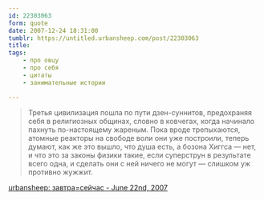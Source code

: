 ```yaml
---
id: 22303063
form: quote
date: 2007-12-24 18:31:00
tumblr: https://untitled.urbansheep.com/post/22303063
title: 
tags:
    - про овцу
    - про себя
    - цитаты
    - занимательные истории

---
```


<blockquote>
Третья цивилизация пошла по пути дзен-суннитов, предохраняя себя в религиозных общинах, словно в ковчегах, когда начинало пахнуть по-настоящему жареным. Пока вроде трепыхаются, атомные реакторы на свободе воли они уже построили, теперь думают, как же это вышло, что душа есть, а бозона Хиггса — нет, и что это за законы физики такие, если суперструн в результате всего одна, и сделать они с ней ничего не могут — слишком уж противно жужжит.
</blockquote>

<a href="http://urbansheep.livejournal.com/2007/06/22/">urbansheep: завтра=сейчас - June 22nd, 2007</a>
